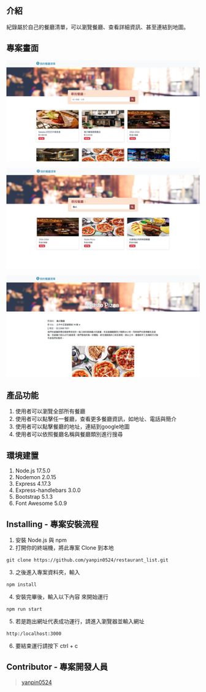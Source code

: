 ## 介紹
紀錄屬於自己的餐廳清單，可以瀏覽餐廳、查看詳細資訊、甚至連結到地圖。

## 專案畫面

![image](https://github.com/yanpin0524/restaurant_list/blob/master/專案圖片/Opera%20快照_2022-02-27.png)

![image](https://github.com/yanpin0524/restaurant_list/blob/master/專案圖片/Opera%20快照_2022-02-27_002027_localhost.png)

![image](https://github.com/yanpin0524/restaurant_list/blob/master/專案圖片/Opera%20快照_2022-02-27_002049_localhost.png)

## 產品功能

1. 使用者可以瀏覽全部所有餐廳
2. 使用者可以點擊任一餐廳，查看更多餐廳資訊，如地址、電話與簡介
3. 使用者可以點擊餐廳的地址，連結到google地圖
4. 使用者可以依照餐廳名稱與餐廳類別進行搜尋

## 環境建置

1. Node.js 17.5.0
2. Nodemon 2.0.15
3. Express 4.17.3
4. Express-handlebars 3.0.0
5. Bootstrap 5.1.3
6. Font Awesome 5.0.9

## Installing - 專案安裝流程

1. 安裝 Node.js 與 npm
2. 打開你的終端機，將此專案 Clone 到本地
```
git clone https://github.com/yanpin0524/restaurant_list.git
```
3. 之後進入專案資料夾，輸入
```
npm install
```
4. 安裝完畢後，輸入以下內容 來開始運行
```
npm run start
```
5. 若是跑出網址代表成功運行，請進入瀏覽器並輸入網址
```
http:/localhost:3000
```
6. 要結束運行請按下 ctrl + c

## Contributor - 專案開發人員
> [yanpin0524](https://github.com/yanpin0524)
